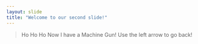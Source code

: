 ```yaml
---
layout: slide
title: "Welcome to our second slide!"
---
```

>Ho Ho Ho Now I have a Machine Gun!
Use the left arrow to go back!
